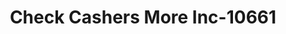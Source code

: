 ---
f_zip-code: 39051
f_state-code: MS
title: Check Cashers More Inc-10661
f_phone: 601-267-0070
f_city-only: Carthage
f_address: 310 Highway 16 West Carthage
f_location-unique-id: '10661'
slug: check-cashers-more-inc-10661
updated-on: '2024-05-30T13:46:58.046Z'
created-on: '2024-05-30T13:36:59.803Z'
published-on: '2024-05-30T13:54:32.469Z'
f_city-state: cms/city/carthage-ms.md
f_company: cms/company/check-cashers-more-inc.md
f_state: cms/state/mississippi.md
layout: '[payday-loan].html'
tags: payday-loan
---